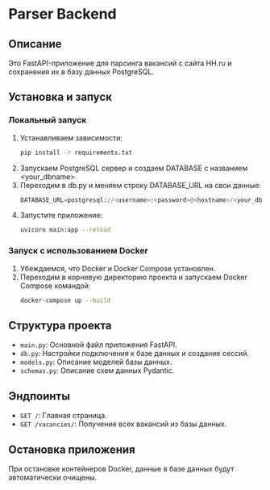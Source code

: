 # Parser Backend

## Описание

Это FastAPI-приложение для парсинга вакансий с сайта HH.ru и сохранения их в базу данных PostgreSQL.

## Установка и запуск

### Локальный запуск

1. Устанавливаем зависимости:
    ```bash
    pip install -r requirements.txt
    ```
2. Запускаем PostgreSQL сервер и создаем DATABASE с названием <your_dbname>
3. Переходим в db.py и меняем строку DATABASE_URL на свои данные:
    ```python
    DATABASE_URL=postgresql://<username>:<password>@<hostname>/<your_dbname>
    ```
4. Запустите приложение:
    ```bash
    uvicorn main:app --reload
    ```

### Запуск с использованием Docker

1. Убеждаемся, что Docker и Docker Compose установлен.
2. Переходим в корневую директорию проекта и запускаем Docker Compose командой:
    ```bash
    docker-compose up --build
    ```

## Структура проекта

- `main.py`: Основной файл приложения FastAPI.
- `db.py`: Настройки подключения к базе данных и создание сессий.
- `models.py`: Описание моделей базы данных.
- `schemas.py`: Описание схем данных Pydantic.

## Эндпоинты

- `GET /`: Главная страница.
- `GET /vacancies/`: Получение всех вакансий из базы данных.

## Остановка приложения
При остановке контейнеров Docker, данные в базе данных будут автоматически очищены.
